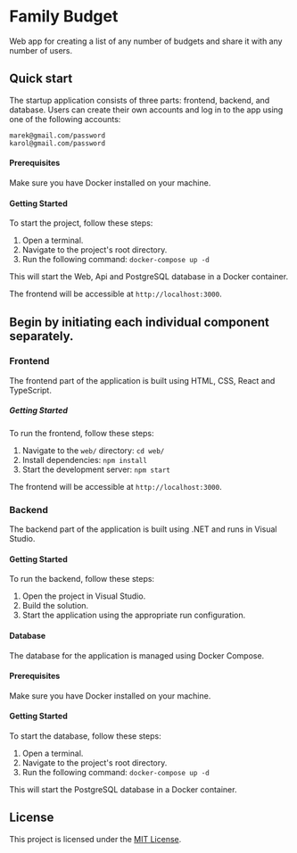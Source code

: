 # Family Budget
Web app for creating a list of any number of budgets and share it with any number of users.
 
 ## Quick start

The startup application consists of three parts: frontend, backend, and database. Users can create their own accounts and log in to the app using one of the following accounts:  
  
`marek@gmail.com/password`  
`karol@gmail.com/password`

#### Prerequisites

Make sure you have Docker installed on your machine.

#### Getting Started

To start the project, follow these steps:

1. Open a terminal.
2. Navigate to the project's root directory.
3. Run the following command: `docker-compose up -d`

This will start the Web, Api and PostgreSQL database in a Docker container.

The frontend will be accessible at `http://localhost:3000`.

## Begin by initiating each individual component separately.

### Frontend

The frontend part of the application is built using HTML, CSS, React and TypeScript.

##### Getting Started

To run the frontend, follow these steps:

1. Navigate to the `web/` directory: `cd web/`
2. Install dependencies: `npm install`
3. Start the development server: `npm start`

The frontend will be accessible at `http://localhost:3000`.

### Backend

The backend part of the application is built using .NET and runs in Visual Studio.

#### Getting Started

To run the backend, follow these steps:

1. Open the project in Visual Studio.
2. Build the solution.
3. Start the application using the appropriate run configuration.

#### Database

The database for the application is managed using Docker Compose.

#### Prerequisites

Make sure you have Docker installed on your machine.

#### Getting Started

To start the database, follow these steps:

1. Open a terminal.
2. Navigate to the project's root directory.
3. Run the following command: `docker-compose up -d`

This will start the PostgreSQL database in a Docker container.

## License

This project is licensed under the [MIT License](./LICENSE).
